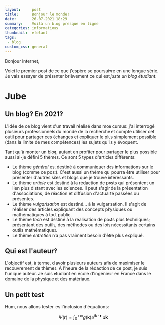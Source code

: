 ```yaml
---
layout:     post
title:      Bonjour le monde!
date:       26-07-2021 18:29
summary:    Voilà un blog presque en ligne
categories: informations
thumbnail:  efelant
tags:
 - blog
custom_css: general
---
```


Bonjour internet,

Voici le premier post de ce que j'espère se poursuivre en une longue série. Je vais essayer de présenter brièvement ce qui est *juste un blog étudiant*.

# Jube

## Un blog? En 2021?

L'idée de ce blog vient d'un travail réalisé dans mon cursus: j'ai interrogé plusieurs professionnels du monde de la recherche et compte utiliser cet outil pour partager ces échanges et expliquer le plus simplement possible (dans la limite de mes compétences) les sujets qu'ils y évoquent.

Tant qu'à monter un blog, autant en profiter pour partager le plus possible aussi ai-je défini 5 thèmes. Ce sont 5 types d'articles différents:
- Le thème *général* est destiné à communiquer des informations sur le blog (comme ce post). C'est aussi un thème qui pourra être utiliser pour présenter d'autres sites et blogs que je trouve intéressants.
- Le thème *article* est destiné à la rédaction de posts qui présentent un lien plus distant avec les sciences. Il peut s'agir de la présentation d'associations, de réaction et diffusion d'actualité passées ou présentes.
- Le thème *vulgarisation* est destiné... à la vulgarisation. Il s'agit de réaliser des articles expliquant des concepts physiques ou mathématiques à tout public.
- Le thème *tech* est destiné à la réalisation de posts plus techniques; présentant des outils, des méthodes ou des lois nécessitants certains outils mathématiques.
- Le thème *entretien* n'a pas vraiment besoin d'être plus expliqué.

## Qui est l'auteur?

L'objectif est, à terme, d'avoir plusieurs auteurs afin de maximiser le recouvrement de thèmes.
À l'heure de la rédaction de ce post, je suis l'unique auteur. Je suis étudiant en école d'ingénieur en France dans le domaine de la physique et des matériaux.

## Un petit test

Hum, nous allons tester les l'inclusion d'équations:

$$ \Psi(\mathbf{r}) = \int_0^{+\infty} g(\mathbf{k})e^{i\mathbf{k}\cdot\mathbf{r}}\ d\mathbf{k} $$

